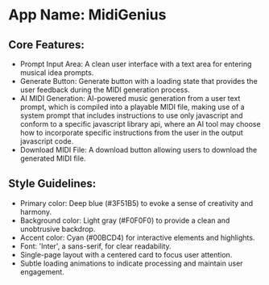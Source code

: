 # **App Name**: MidiGenius

## Core Features:

- Prompt Input Area: A clean user interface with a text area for entering musical idea prompts.
- Generate Button: Generate button with a loading state that provides the user feedback during the MIDI generation process.
- AI MIDI Generation: AI-powered music generation from a user text prompt, which is compiled into a playable MIDI file, making use of a system prompt that includes instructions to use only javascript and conform to a specific javascript library api, where an AI tool may choose how to incorporate specific instructions from the user in the output javascript code.
- Download MIDI File: A download button allowing users to download the generated MIDI file.

## Style Guidelines:

- Primary color: Deep blue (#3F51B5) to evoke a sense of creativity and harmony.
- Background color: Light gray (#F0F0F0) to provide a clean and unobtrusive backdrop.
- Accent color: Cyan (#00BCD4) for interactive elements and highlights.
- Font: 'Inter', a sans-serif, for clear readability.
- Single-page layout with a centered card to focus user attention.
- Subtle loading animations to indicate processing and maintain user engagement.